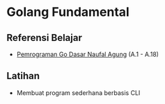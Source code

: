 # Golang Fundamental

## Referensi Belajar

- [Pemrograman Go Dasar Naufal Agung](https://dasarpemrogramangolang.novalagung.com/1-berkenalan-dengan-golang.html) (A.1 - A.18)

## Latihan

- Membuat program sederhana berbasis CLI
